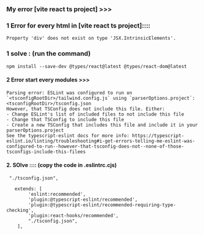 ###  My error [vite react ts project] >>>

### 1 Error for every html in [vite react ts project]::::
    Property 'div' does not exist on type 'JSX.IntrinsicElements'.

### 1 solve : (run the command)
    npm install --save-dev @types/react@latest @types/react-dom@latest

#### 2 Error start every modules >>>

    Parsing error: ESLint was configured to run on `<tsconfigRootDir>/tailwind.config.js` using `parserOptions.project`: <tsconfigRootDir>/tsconfig.json
    However, that TSConfig does not include this file. Either:
    - Change ESLint's list of included files to not include this file
    - Change that TSConfig to include this file
    - Create a new TSConfig that includes this file and include it in your parserOptions.project
    See the typescript-eslint docs for more info: https://typescript-eslint.io/linting/troubleshooting#i-get-errors-telling-me-eslint-was-configured-to-run--however-that-tsconfig-does-not--none-of-those-tsconfigs-include-this-filees

#### 2. SOlve :::: (copy the code in .eslintrc.cjs)

     "./tsconfig.json",

       extends: [
            'eslint:recommended',
            'plugin:@typescript-eslint/recommended',
            'plugin:@typescript-eslint/recommended-requiring-type-checking',
            'plugin:react-hooks/recommended',
            "./tsconfig.json",
        ],